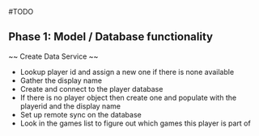 #TODO

## Phase 1: Model / Database functionality
~~ Create Data Service ~~
- Lookup player id and assign a new one if there is none available
- Gather the display name
- Create and connect to the player database
- If there is no player object then create one and populate with the playerid and the display name
- Set up remote sync on the database
- Look in the games list to figure out which games this player is part of
